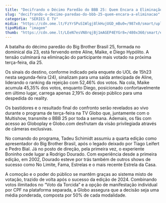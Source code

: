 ```yaml
---
title: "Decifrando o Décimo Paredão do BBB 25: Quem Encara a Eliminação?"
slug: "decifrando-o-decimo-paredao-do-bbb-25-quem-encara-a-eliminacao"
categoria: "SÉRIES E TV"
midia: "https://cdn.ome.lt/FzYrSPuS1Wlgj8lkHujUGD_mBu0=/987x0/smart/uploads/conteudo/fotos/bbb25-aline-maike-diego-10-parciais.jpg"
tipoMidia: "imagem"
thumb: "https://cdn.ome.lt/LEeN7esVN8rqjBj1mAGEP4EYGr8=/480x360/smart/extras/conteudos/bbb25-maike-10-parciais-peq.jpg"
---
```


A batalha do décimo paredão do Big Brother Brasil 25, formada no dominical dia 23, está fervendo entre Aline, Maike, e Diego Hypólito. A tensão culminará na eliminação do participante mais votado na próxima terça-feira, dia 25.

Os sinais do destino, conforme indicado pela enquete do UOL de 15h23 nesta segunda-feira (24), sinalizam para uma saída antecipada de Aline, liderando o ranking da rejeição com 52,46% dos votos. Na cola, Maike acumula 45,35% dos votos, enquanto Diego, posicionado confortavelmente em último lugar, carrega apenas 2,19% do desejo público para uma despedida do reality.

Os bastidores e o resultado final do confronto serão revelados ao vivo durante o programa de terça-feira na TV Globo que, juntamente com o Multishow, transmite o BBB 25 por toda a semana. Ademais, os fãs com acesso ao Globoplay e Globo.com desfrutam da visão privilegiada através de câmeras exclusivas.

No comando do programa, Tadeu Schimidt assumiu a quarta edição como apresentador do Big Brother Brasil, após o legado deixado por Tiago Leifert e Pedro Bial. Já no posto de direção, pela primeira vez, o experiente Boninho cede lugar a Rodrigo Dourado. Com experiência desde a primeira edição, em 2002, Dourado esteve por trás também de outros shows de sucesso como No Limite, Fama, Estrelas e o mais recente Estrela da Casa.

A comoção e o poder do público se mantêm graças ao sistema misto de votação, trazido de volta após o sucesso da edição de 2024. Combinando votos ilimitados no “Voto da Torcida” e a opção de manifestação individual por CPF na plataforma separada, a Globo assegura que a decisão seja uma média ponderada, composta por 50% de cada modalidade.